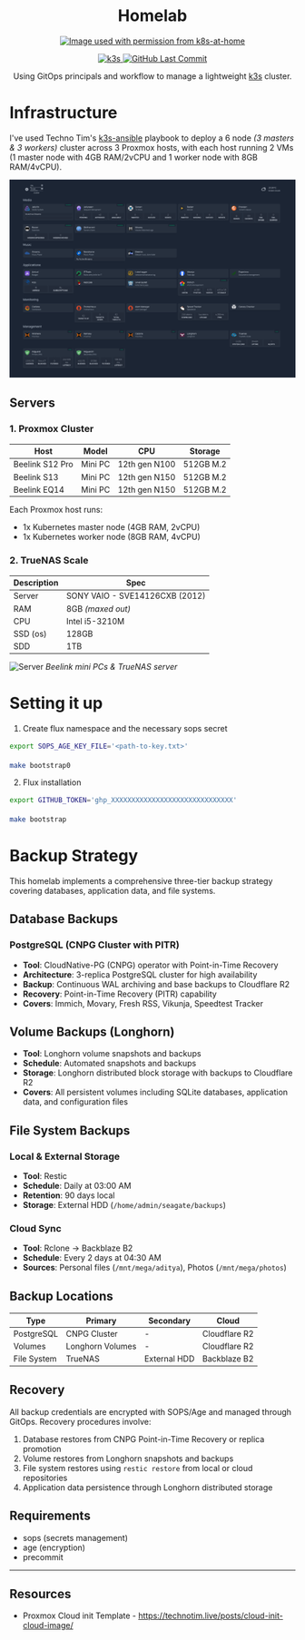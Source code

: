 <h1 align="center">
  Homelab
</h1>

<p align="center">
  <a href="https://github.com/k8s-at-home" alt="Image used with permission from k8s-at-home"><img alt="Image used with permission from k8s-at-home" src="https://avatars.githubusercontent.com/u/61287648" /></a>
</p>

<p align="center">
  <a href="https://k3s.io/">
    <img alt="k3s" src="https://img.shields.io/badge/k3s-v1.30.2-orange?logo=kubernetes&logoColor=white&style=flat-square">
  </a>
  <a href="https://github.com/adityathebe/homelab/commits/master">
    <img alt="GitHub Last Commit" src="https://img.shields.io/github/last-commit/adityathebe/homelab?logo=git&logoColor=white&color=purple&style=flat-square">
  </a>
</p>

<p align="center">
Using GitOps principals and workflow to manage a lightweight <a href="https://k3s.io">k3s</a> cluster.
</p>

# Infrastructure

I've used Techno Tim's [k3s-ansible](https://github.com/techno-tim/k3s-ansible) playbook to deploy a 6 node _(3 masters & 3 workers)_ cluster across 3 Proxmox hosts, with each host running 2 VMs (1 master node with 4GB RAM/2vCPU and 1 worker node with 8GB RAM/4vCPU).

![Dashboard](.github/images/homepage.png)

## Servers

### 1. Proxmox Cluster

| Host            | Model   | CPU           | Storage   |
| --------------- | ------- | ------------- | --------- |
| Beelink S12 Pro | Mini PC | 12th gen N100 | 512GB M.2 |
| Beelink S13     | Mini PC | 12th gen N150 | 512GB M.2 |
| Beelink EQ14    | Mini PC | 12th gen N150 | 512GB M.2 |

Each Proxmox host runs:

- 1x Kubernetes master node (4GB RAM, 2vCPU)
- 1x Kubernetes worker node (8GB RAM, 4vCPU)

### 2. TrueNAS Scale

| Description | Spec                           |
| ----------- | ------------------------------ |
| Server      | SONY VAIO - SVE14126CXB (2012) |
| RAM         | 8GB _(maxed out)_              |
| CPU         | Intel i5-3210M                 |
| SSD (os)    | 128GB                          |
| SDD         | 1TB                            |

![Server](.github/images/IMG_9856.jpg)
_Beelink mini PCs & TrueNAS server_

# Setting it up

1. Create flux namespace and the necessary sops secret

```bash
export SOPS_AGE_KEY_FILE='<path-to-key.txt>'

make bootstrap0
```

2. Flux installation

```bash
export GITHUB_TOKEN='ghp_XXXXXXXXXXXXXXXXXXXXXXXXXXXXXX'

make bootstrap
```

# Backup Strategy

This homelab implements a comprehensive three-tier backup strategy covering databases, application data, and file systems.

## Database Backups

### PostgreSQL (CNPG Cluster with PITR)

- **Tool**: CloudNative-PG (CNPG) operator with Point-in-Time Recovery
- **Architecture**: 3-replica PostgreSQL cluster for high availability
- **Backup**: Continuous WAL archiving and base backups to Cloudflare R2
- **Recovery**: Point-in-Time Recovery (PITR) capability
- **Covers**: Immich, Movary, Fresh RSS, Vikunja, Speedtest Tracker

## Volume Backups (Longhorn)

- **Tool**: Longhorn volume snapshots and backups
- **Schedule**: Automated snapshots and backups
- **Storage**: Longhorn distributed block storage with backups to Cloudflare R2
- **Covers**: All persistent volumes including SQLite databases, application data, and configuration files

## File System Backups

### Local & External Storage

- **Tool**: Restic
- **Schedule**: Daily at 03:00 AM
- **Retention**: 90 days local
- **Storage**: External HDD (`/home/admin/seagate/backups`)

### Cloud Sync

- **Tool**: Rclone → Backblaze B2
- **Schedule**: Every 2 days at 04:30 AM
- **Sources**: Personal files (`/mnt/mega/aditya`), Photos (`/mnt/mega/photos`)

## Backup Locations

| Type        | Primary          | Secondary    | Cloud         |
| ----------- | ---------------- | ------------ | ------------- |
| PostgreSQL  | CNPG Cluster     | -            | Cloudflare R2 |
| Volumes     | Longhorn Volumes | -            | Cloudflare R2 |
| File System | TrueNAS          | External HDD | Backblaze B2  |

## Recovery

All backup credentials are encrypted with SOPS/Age and managed through GitOps. Recovery procedures involve:

1. Database restores from CNPG Point-in-Time Recovery or replica promotion
2. Volume restores from Longhorn snapshots and backups
3. File system restores using `restic restore` from local or cloud repositories
4. Application data persistence through Longhorn distributed storage

## Requirements

- sops (secrets management)
- age (encryption)
- precommit

---

## Resources

- Proxmox Cloud init Template - https://technotim.live/posts/cloud-init-cloud-image/
